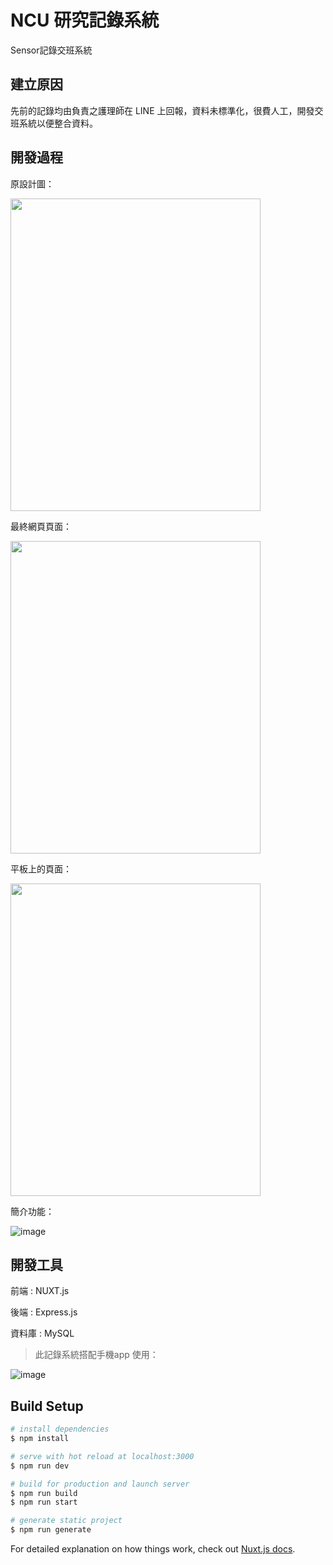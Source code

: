# NCU 研究記錄系統

Sensor記錄交班系統

## 建立原因
先前的記錄均由負責之護理師在 LINE 上回報，資料未標準化，很費人工，開發交班系統以便整合資料。

## 開發過程
原設計圖：

<img src="https://user-images.githubusercontent.com/38338405/132233077-930329e0-4bb0-42ab-8ae8-2c1109f059ec.png" width="400" height="500">

最終網頁頁面：

<img src="https://user-images.githubusercontent.com/38338405/132234703-ddc7746a-00d7-4eb4-870e-a3bbc3fd8878.png" width="400" height="500">

平板上的頁面：

<img src="https://user-images.githubusercontent.com/38338405/132235423-3d96eda8-77c8-4280-9141-a2e706cca0b5.png" width="400" height="500">


簡介功能：

![image](https://user-images.githubusercontent.com/38338405/132234508-2d4e6f7b-fa22-4b42-b151-4922c2c3a462.png)


## 開發工具
前端 : NUXT.js

後端 : Express.js

資料庫 : MySQL

> 此記錄系統搭配手機app 使用：

![image](https://user-images.githubusercontent.com/38338405/132233942-b4112a0b-dd63-4096-a258-359268dbd669.png)


> 

## Build Setup

``` bash
# install dependencies
$ npm install

# serve with hot reload at localhost:3000
$ npm run dev

# build for production and launch server
$ npm run build
$ npm run start

# generate static project
$ npm run generate
```

For detailed explanation on how things work, check out [Nuxt.js docs](https://nuxtjs.org).
